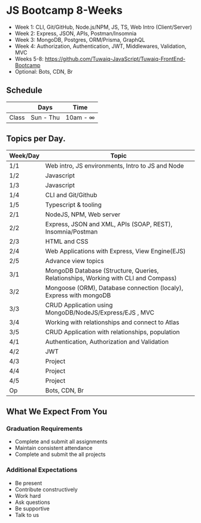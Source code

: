 # JS Bootcamp 8-Weeks

- Week 1: CLI, Git/GitHub, Node.js/NPM, JS, TS, Web Intro (Client/Server)
- Week 2: Express, JSON, APIs, Postman/Insomnia
- Week 3: MongoDB, Postgres, ORM/Prisma, GraphQL
- Week 4: Authorization, Authentication, JWT, Middlewares, Validation, MVC
- Weeks 5-8: https://github.com/Tuwaiq-JavaScript/Tuwaiq-FrontEnd-Bootcamp
- Optional: Bots, CDN, Br





## Schedule
|  | Days | Time |
| --- | ------------- | ------------- |
| Class | Sun - Thu  | 10am - ∞  |


## Topics per Day.

| Week/Day | Topic |
| --- | ------------- |
| 1/1 | Web intro, JS environments, Intro to JS and Node |
| 1/2 | Javascript |
| 1/3 | Javascript |
| 1/4 | CLI and Git/Github |
| 1/5 | Typescript & tooling |
| 2/1 | NodeJS, NPM, Web server |
| 2/2 | Express, JSON and XML, APIs (SOAP, REST), Insomnia/Postman |
| 2/3 | HTML and CSS |
| 2/4 | Web Applications with Express, View Engine(EJS) |
| 2/5 | Advance view topics |
| 3/1 | MongoDB Database (Structure, Queries, Relationships, Working with CLI and Compass) |
| 3/2 | Mongoose (ORM), Database connection (localy), Express with mongoDB |
| 3/3 | CRUD Application using MongoDB/NodeJS/Express/EJS , MVC |
| 3/4 | Working with relationships and connect to Atlas|
| 3/5 | CRUD Application with relationships, population |
| 4/1 | Authentication, Authorization and Validation |
| 4/2 | JWT |
| 4/3 | Project |
| 4/4 | Project |
| 4/5 | Project |
| Op | Bots, CDN, Br |


## What We Expect From You
### Graduation Requirements
* Complete and submit all assignments
* Maintain consistent attendance
* Complete and submit the all projects
### Additional Expectations
* Be present
* Contribute constructively
* Work hard
* Ask questions
* Be supportive
* Talk to us
